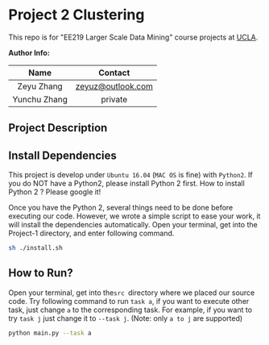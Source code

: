 # Project 2 Clustering

This repo is for "EE219 Larger Scale Data Mining" course projects at [UCLA](http://www.ucla.edu).



**Author Info:**

|     Name     |      Contact      |
| :----------: | :---------------: |
|  Zeyu Zhang  | zeyuz@outlook.com |
| Yunchu Zhang |      private      |



## Project Description




## Install Dependencies

This project is develop under `Ubuntu 16.04`  (`MAC OS` is fine) with `Python2`. If you do NOT have a Python2, please install Python 2 first. How to install Python 2 ? Please google it! 



Once you have the Python 2, several things need to be done before executing our code. However, we wrote a simple script to ease your work, it will install the dependencies automatically. Open your terminal, get into the Project-1 directory, and enter following command.

```bash
sh ./install.sh
```



## How to Run?

Open your terminal, get into the`src `directory where we placed our source code. Try following command to run `task a`, if you want to execute other task, just change `a` to the corresponding task. For example, if you want to try `task j` just change it to `--task j`. (Note: only `a to j`  are supported)

```bash
python main.py --task a
```

